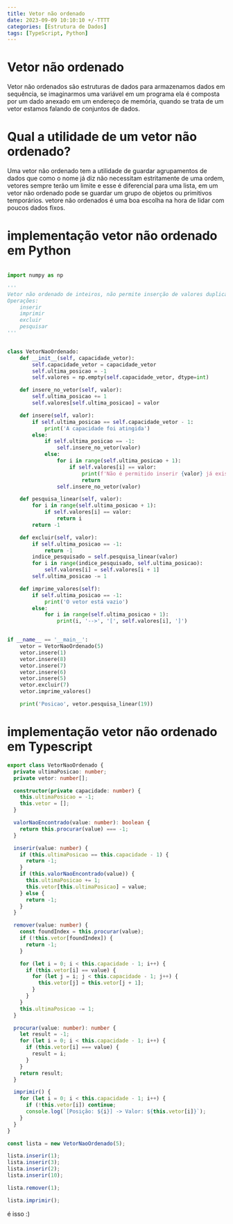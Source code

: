 ```yaml
---
title: Vetor não ordenado
date: 2023-09-09 10:10:10 +/-TTTT
categories: [Estrutura de Dados]
tags: [TypeScript, Python]
---
```


# Vetor não ordenado

Vetor não ordenados são estruturas de dados para armazenamos dados em sequência, se imaginarmos uma variável em um programa ela é composta por um dado anexado em um endereço de memória, quando se trata de um vetor estamos falando de conjuntos de dados.

# Qual a utilidade de um vetor não ordenado?

Uma vetor não ordenado tem a utilidade de guardar agrupamentos de dados que como o nome já diz não necessitam estritamente de uma ordem, vetores sempre terão um limite e esse é diferencial para uma lista, em um vetor não ordenado pode se guardar um grupo de objetos ou primitivos temporários. vetore não ordenados é uma boa escolha na hora de lidar com poucos dados fixos.

# implementação vetor não ordenado em Python

```py

import numpy as np

'''
Vetor não ordenado de inteiros, não permite inserção de valores duplicados
Operações:
    inserir
    imprimir
    excluir
    pesquisar
'''


class VetorNaoOrdenado:
    def __init__(self, capacidade_vetor):
        self.capacidade_vetor = capacidade_vetor
        self.ultima_posicao = -1
        self.valores = np.empty(self.capacidade_vetor, dtype=int)

    def insere_no_vetor(self, valor):
        self.ultima_posicao += 1
        self.valores[self.ultima_posicao] = valor

    def insere(self, valor):
        if self.ultima_posicao == self.capacidade_vetor - 1:
            print('A capacidade foi atingida')
        else:
            if self.ultima_posicao == -1:
                self.insere_no_vetor(valor)
            else:
                for i in range(self.ultima_posicao + 1):
                    if self.valores[i] == valor:
                        print(f'Não é permitido inserir {valor} já existe no vetor')
                        return
                self.insere_no_vetor(valor)

    def pesquisa_linear(self, valor):
        for i in range(self.ultima_posicao + 1):
            if self.valores[i] == valor:
                return i
        return -1

    def excluir(self, valor):
        if self.ultima_posicao == -1:
            return -1
        indice_pesquisado = self.pesquisa_linear(valor)
        for i in range(indice_pesquisado, self.ultima_posicao):
            self.valores[i] = self.valores[i + 1]
        self.ultima_posicao -= 1

    def imprime_valores(self):
        if self.ultima_posicao == -1:
            print('O vetor está vazio')
        else:
            for i in range(self.ultima_posicao + 1):
                print(i, '-->', '[', self.valores[i], ']')


if __name__ == '__main__':
    vetor = VetorNaoOrdenado(5)
    vetor.insere(1)
    vetor.insere(8)
    vetor.insere(7)
    vetor.insere(6)
    vetor.insere(5)
    vetor.excluir(7)
    vetor.imprime_valores()

    print('Posicao', vetor.pesquisa_linear(19))


```

# implementação vetor não ordenado em Typescript

```ts
export class VetorNaoOrdenado {
  private ultimaPosicao: number;
  private vetor: number[];

  constructor(private capacidade: number) {
    this.ultimaPosicao = -1;
    this.vetor = [];
  }

  valorNaoEncontrado(value: number): boolean {
    return this.procurar(value) === -1;
  }

  inserir(value: number) {
    if (this.ultimaPosicao == this.capacidade - 1) {
      return -1;
    }
    if (this.valorNaoEncontrado(value)) {
      this.ultimaPosicao += 1;
      this.vetor[this.ultimaPosicao] = value;
    } else {
      return -1;
    }
  }

  remover(value: number) {
    const foundIndex = this.procurar(value);
    if (!this.vetor[foundIndex]) {
      return -1;
    }

    for (let i = 0; i < this.capacidade - 1; i++) {
      if (this.vetor[i] == value) {
        for (let j = i; j < this.capacidade - 1; j++) {
          this.vetor[j] = this.vetor[j + 1];
        }
      }
    }
    this.ultimaPosicao -= 1;
  }

  procurar(value: number): number {
    let result = -1;
    for (let i = 0; i < this.capacidade - 1; i++) {
      if (this.vetor[i] === value) {
        result = i;
      }
    }
    return result;
  }

  imprimir() {
    for (let i = 0; i < this.capacidade - 1; i++) {
      if (!this.vetor[i]) continue;
      console.log(`[Posição: ${i}] -> Valor: ${this.vetor[i]}`);
    }
  }
}

const lista = new VetorNaoOrdenado(5);

lista.inserir(1);
lista.inserir(3);
lista.inserir(2);
lista.inserir(10);

lista.remover(1);

lista.imprimir();
```

é isso :)
